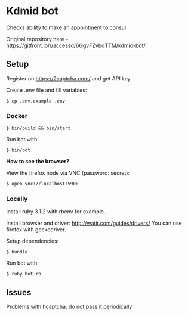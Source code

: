 # Kdmid bot

Checks ability to make an appointment to consul

Original repository here - https://gitfront.io/r/accessd/6GgvFZvbdTTM/kdmid-bot/ 

## Setup

Register on https://2captcha.com/ and get API key.

Create .env file and fill variables:

    $ cp .env.example .env

### Docker

    $ bin/build && bin/start

Run bot with:

    $ bin/bot

**How to see the browser?**

View the firefox node via VNC (password: secret):

    $ open vnc://localhost:5900

### Locally

Install ruby 3.1.2 with rbenv for example.

Install browser and driver: http://watir.com/guides/drivers/
You can use firefox with geckodriver.

Setup dependencies:

    $ bundle

Run bot with:

    $ ruby bot.rb

## Issues

Problems with hcaptcha: do not pass it periodically
